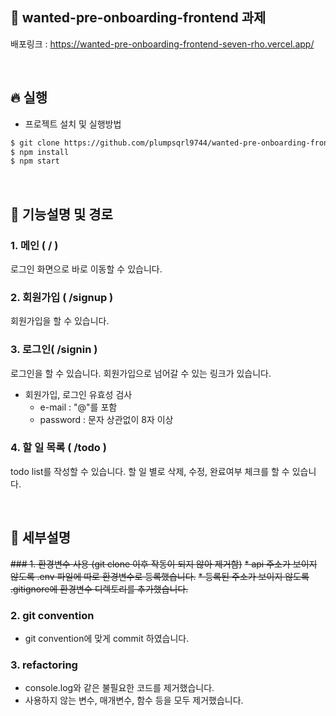## 📕 wanted-pre-onboarding-frontend 과제
배포링크 : https://wanted-pre-onboarding-frontend-seven-rho.vercel.app/

<br>

## 🔥 실행
* 프로젝트 설치 및 실행방법
```html
$ git clone https://github.com/plumpsqrl9744/wanted-pre-onboarding-frontend.git
$ npm install
$ npm start
```
<br>

## 🔨 기능설명 및 경로
### 1. 메인 ( / )
로그인 화면으로 바로 이동할 수 있습니다.

### 2. 회원가입 ( /signup )
회원가입을 할 수 있습니다.

### 3. 로그인( /signin )
로그인을 할 수 있습니다. 회원가입으로 넘어갈 수 있는 링크가 있습니다.

* 회원가입, 로그인 유효성 검사
  * e-mail : "@"를 포함
  * password : 문자 상관없이 8자 이상
### 4. 할 일 목록 ( /todo )
todo list를 작성할 수 있습니다. 할 일 별로 삭제, 수정, 완료여부 체크를 할 수 있습니다.

<br>

## 💁 세부설명
~~### 1. 환경변수 사용 (git clone 이후 작동이 되지 않아 제거함)~~ 
~~* api 주소가 보이지 않도록 .env 파일에 따로 환경변수로 등록했습니다.~~
~~* 등록된 주소가 보이지 않도록 .gitignore에 환경변수 디렉토리를 추가했습니다.~~
### 2. git convention
* git convention에 맞게 commit 하였습니다.
### 3. refactoring
* console.log와 같은 불필요한 코드를 제거했습니다.
* 사용하지 않는 변수, 매개변수, 함수 등을 모두 제거했습니다.